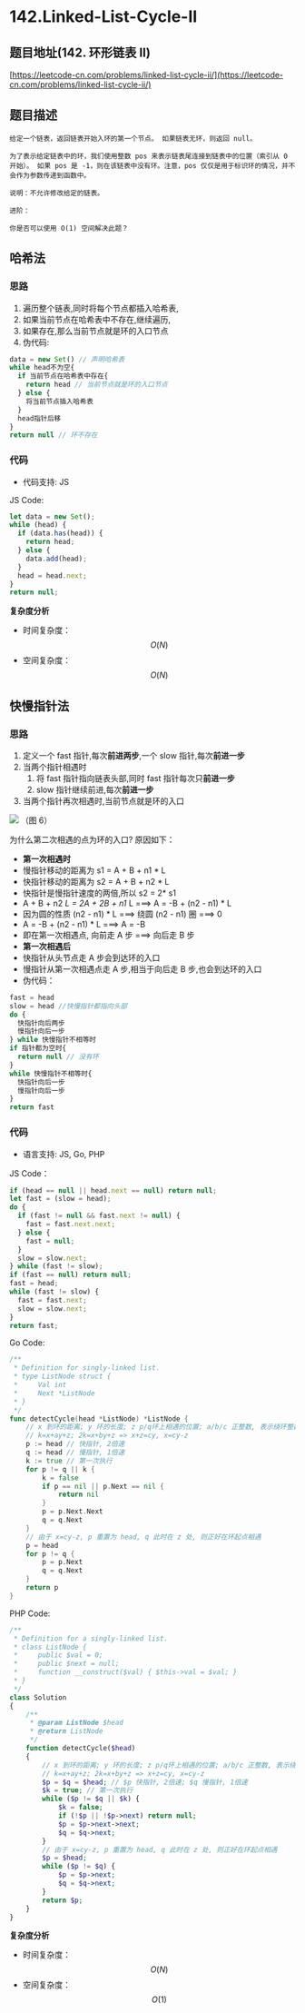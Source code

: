 # 142.Linked-List-Cycle-II

## 题目地址\(142. 环形链表 II\)

[https://leetcode-cn.com/problems/linked-list-cycle-ii/](https://leetcode-cn.com/problems/linked-list-cycle-ii/)

## 题目描述

```text
给定一个链表，返回链表开始入环的第一个节点。 如果链表无环，则返回 null。

为了表示给定链表中的环，我们使用整数 pos 来表示链表尾连接到链表中的位置（索引从 0 开始）。 如果 pos 是 -1，则在该链表中没有环。注意，pos 仅仅是用于标识环的情况，并不会作为参数传递到函数中。

说明：不允许修改给定的链表。

进阶：

你是否可以使用 O(1) 空间解决此题？
```

## 哈希法

### 思路

1. 遍历整个链表,同时将每个节点都插入哈希表,
2. 如果当前节点在哈希表中不存在,继续遍历,
3. 如果存在,那么当前节点就是环的入口节点
4. 伪代码:

```javascript
data = new Set() // 声明哈希表
while head不为空{
  if 当前节点在哈希表中存在{
    return head // 当前节点就是环的入口节点
  } else {
    将当前节点插入哈希表
  }
  head指针后移
}
return null // 环不存在
```

### 代码

* 代码支持: JS

JS Code:

```javascript
let data = new Set();
while (head) {
  if (data.has(head)) {
    return head;
  } else {
    data.add(head);
  }
  head = head.next;
}
return null;
```

**复杂度分析**

* 时间复杂度：$$O(N)$$
* 空间复杂度：$$O(N)$$

## 快慢指针法

### 思路

1. 定义一个 fast 指针,每次**前进两步**,一个 slow 指针,每次**前进一步**
2. 当两个指针相遇时
   1. 将 fast 指针指向链表头部,同时 fast 指针每次只**前进一步**
   2. slow 指针继续前进,每次**前进一步**
3. 当两个指针再次相遇时,当前节点就是环的入口

![](https://tva1.sinaimg.cn/large/007S8ZIlly1gfigbvzje1j30ky0bhq3x.jpg) （图 6）

为什么第二次相遇的点为环的入口? 原因如下：

* **第一次相遇时**
* 慢指针移动的距离为 s1 = A + B + n1 \* L
* 快指针移动的距离为 s2 = A + B + n2 \* L
* 快指针是慢指针速度的两倍,所以 s2 = 2\* s1
* A + B + n2  _L = 2A + 2B + n1_  L ===&gt; A = -B + \(n2 - n1\) \* L
* 因为圆的性质 \(n2 - n1\) \* L ===&gt; 绕圆 \(n2 - n1\) 圈 ===&gt; 0
* A = -B + \(n2 - n1\) \* L ===&gt; A = -B
* 即在第一次相遇点, 向前走 A 步 ===&gt; 向后走 B 步
* **第一次相遇后**
* 快指针从头节点走 A 步会到达环的入口
* 慢指针从第一次相遇点走 A 步,相当于向后走 B 步,也会到达环的入口
* 伪代码：

```jsx
fast = head
slow = head //快慢指针都指向头部
do {
  快指针向后两步
  慢指针向后一步
} while 快慢指针不相等时
if 指针都为空时{
  return null // 没有环
}
while 快慢指针不相等时{
  快指针向后一步
  慢指针向后一步
}
return fast
```

### 代码

* 语言支持: JS, Go, PHP

JS Code：

```javascript
if (head == null || head.next == null) return null;
let fast = (slow = head);
do {
  if (fast != null && fast.next != null) {
    fast = fast.next.next;
  } else {
    fast = null;
  }
  slow = slow.next;
} while (fast != slow);
if (fast == null) return null;
fast = head;
while (fast != slow) {
  fast = fast.next;
  slow = slow.next;
}
return fast;
```

Go Code:

```go
/**
 * Definition for singly-linked list.
 * type ListNode struct {
 *     Val int
 *     Next *ListNode
 * }
 */
func detectCycle(head *ListNode) *ListNode {
    // x 到环的距离; y 环的长度; z p/q环上相遇的位置; a/b/c 正整数, 表示绕环整数圈
    // k=x+ay+z; 2k=x+by+z => x+z=cy, x=cy-z
    p := head // 快指针, 2倍速
    q := head // 慢指针, 1倍速
    k := true // 第一次执行
    for p != q || k {
        k = false
        if p == nil || p.Next == nil {
            return nil
        }
        p = p.Next.Next
        q = q.Next
    }
    // 由于 x=cy-z, p 重置为 head, q 此时在 z 处, 则正好在环起点相遇
    p = head
    for p != q {
        p = p.Next
        q = q.Next
    }
    return p
}
```

PHP Code:

```php
/**
 * Definition for a singly-linked list.
 * class ListNode {
 *     public $val = 0;
 *     public $next = null;
 *     function __construct($val) { $this->val = $val; }
 * }
 */
class Solution
{
    /**
     * @param ListNode $head
     * @return ListNode
     */
    function detectCycle($head)
    {
        // x 到环的距离; y 环的长度; z p/q环上相遇的位置; a/b/c 正整数, 表示绕环整数圈
        // k=x+ay+z; 2k=x+by+z => x+z=cy, x=cy-z
        $p = $q = $head; // $p 快指针, 2倍速; $q 慢指针, 1倍速
        $k = true; // 第一次执行
        while ($p != $q || $k) {
            $k = false;
            if (!$p || !$p->next) return null;
            $p = $p->next->next;
            $q = $q->next;
        }
        // 由于 x=cy-z, p 重置为 head, q 此时在 z 处, 则正好在环起点相遇
        $p = $head;
        while ($p != $q) {
            $p = $p->next;
            $q = $q->next;
        }
        return $p;
    }
}
```

**复杂度分析**

* 时间复杂度：$$O(N)$$
* 空间复杂度：$$O(1)$$

